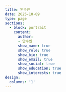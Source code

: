 ```yaml
---
title: 안수빈
date: 2025-10-09
type: page
sections:
  - block: portrait
    content:
      author: 
      - 안수빈
      show_name: true
      show_role: true
      show_bio: true
      show_email: true
      show_social: true
      show_education: true
      show_interests: true
design:
  columns: '1'
---
```

